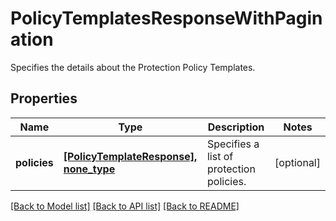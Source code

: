 # PolicyTemplatesResponseWithPagination

Specifies the details about the Protection Policy Templates.

## Properties
Name | Type | Description | Notes
------------ | ------------- | ------------- | -------------
**policies** | [**[PolicyTemplateResponse], none_type**](PolicyTemplateResponse.md) | Specifies a list of protection policies. | [optional] 

[[Back to Model list]](../README.md#documentation-for-models) [[Back to API list]](../README.md#documentation-for-api-endpoints) [[Back to README]](../README.md)


